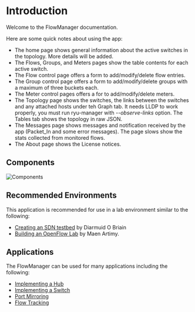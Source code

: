 # Introduction

Welcome to the FlowManager documentation.

Here are some quick notes about using the app:

- The home page shows general information about the active switches in the topology. More details will be added.
- The Flows, Groups, and Meters pages show the table contents for each active switch.
- The Flow control page offers a form to add/modify/delete flow entries.
- The Group control page offers a form to add/modify/delete groups with a maximum of three buckets each.
- The Meter control pages offers a for to add/modify/delete meters.
- The Topology page shows the switches, the links between the switches and any attached hosts under teh Graph tab. It needs LLDP to work properly, you must run ryu-manager with *--observe-links* option. The Tables tab shows the topology in raw JSON.
- The Messages page shows messages and notification received by the app (Packet_In and some error messages). The page slows show the stats collected from monitored flows.
- The About page shows the License notices.

## Components

![Components](http://adhocnode.com/wp-content/uploads/2018/06/FlowManager.png)

## Recommended Environments

This application is recommended for use in a lab environment similar to the following:

- [Creating an SDN testbed](Testbed.md) by Diarmuid O Briain
- [Building an OpenFlow Lab](http://adhocnode.com/building-openflow-lab/) by Maen Artimy.

## Applications

The FlowManager can be used for many applications including the following:

- [Implementing a Hub](Implementing-a-Hub.md)
- [Implementing a Switch](Implementing-a-L2-Switch.md)
- [Port Mirroring](Port-mirroring.md)
- [Flow Tracking](flow-tracking.md)
